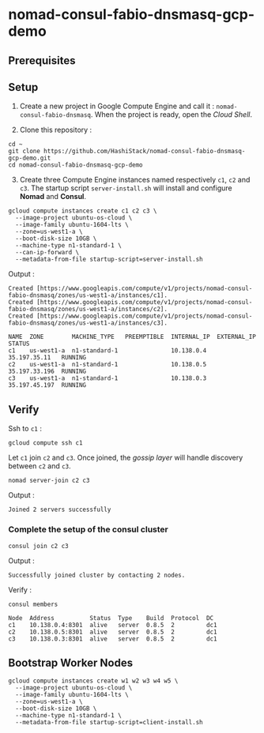 # nomad-consul-fabio-dnsmasq-gcp-demo

## Prerequisites

## Setup

1. Create a new project in Google Compute Engine and call it : ``nomad-consul-fabio-dnsmasq``. When the project is ready, open the *Cloud Shell*.

2. Clone this repository :
```
cd ~
git clone https://github.com/HashiStack/nomad-consul-fabio-dnsmasq-gcp-demo.git
cd nomad-consul-fabio-dnsmasq-gcp-demo
```

3. Create three Compute Engine instances named respectively `c1`, `c2` and `c3`. The startup script `server-install.sh` will install and configure **Nomad** and **Consul**.

```
gcloud compute instances create c1 c2 c3 \
  --image-project ubuntu-os-cloud \
  --image-family ubuntu-1604-lts \
  --zone=us-west1-a \
  --boot-disk-size 10GB \
  --machine-type n1-standard-1 \
  --can-ip-forward \
  --metadata-from-file startup-script=server-install.sh
```

Output :

```
Created [https://www.googleapis.com/compute/v1/projects/nomad-consul-fabio-dnsmasq/zones/us-west1-a/instances/c1].
Created [https://www.googleapis.com/compute/v1/projects/nomad-consul-fabio-dnsmasq/zones/us-west1-a/instances/c2].
Created [https://www.googleapis.com/compute/v1/projects/nomad-consul-fabio-dnsmasq/zones/us-west1-a/instances/c3].

NAME  ZONE        MACHINE_TYPE   PREEMPTIBLE  INTERNAL_IP  EXTERNAL_IP    STATUS
c1    us-west1-a  n1-standard-1               10.138.0.4   35.197.35.11   RUNNING
c2    us-west1-a  n1-standard-1               10.138.0.5   35.197.33.196  RUNNING
c3    us-west1-a  n1-standard-1               10.138.0.3   35.197.45.197  RUNNING
```

## Verify

Ssh to `c1` :

```
gcloud compute ssh c1
```
Let `c1` join `c2` and `c3`. Once joined, the *gossip layer* will handle discovery between `c2` and `c3`.

```
nomad server-join c2 c3
```

Output :

```
Joined 2 servers successfully
```

### Complete the setup of the consul cluster

```
consul join c2 c3
```
Output :

```
Successfully joined cluster by contacting 2 nodes.
```
Verify :

```
consul members
```

```
Node  Address          Status  Type    Build  Protocol  DC
c1    10.138.0.4:8301  alive   server  0.8.5  2         dc1
c2    10.138.0.5:8301  alive   server  0.8.5  2         dc1
c3    10.138.0.3:8301  alive   server  0.8.5  2         dc1
```

## Bootstrap Worker Nodes

```
gcloud compute instances create w1 w2 w3 w4 w5 \
  --image-project ubuntu-os-cloud \
  --image-family ubuntu-1604-lts \
  --zone=us-west1-a \
  --boot-disk-size 10GB \
  --machine-type n1-standard-1 \
  --metadata-from-file startup-script=client-install.sh
```